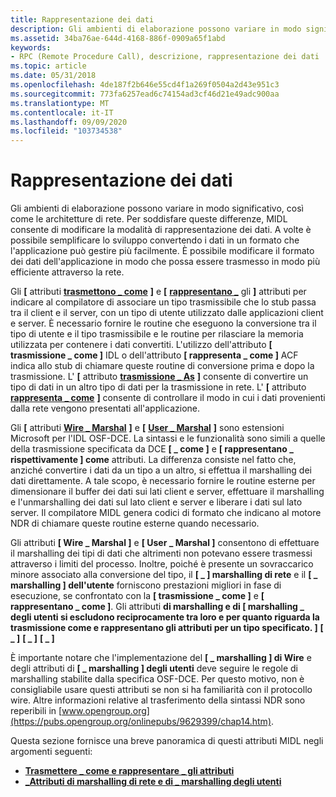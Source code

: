 ```yaml
---
title: Rappresentazione dei dati
description: Gli ambienti di elaborazione possono variare in modo significativo, così come le architetture di rete.
ms.assetid: 34ba76ae-644d-4168-886f-0909a65f1abd
keywords:
- RPC (Remote Procedure Call), descrizione, rappresentazione dei dati
ms.topic: article
ms.date: 05/31/2018
ms.openlocfilehash: 4de187f2b646e55cd4f1a269f0504a2d43e951c3
ms.sourcegitcommit: 773fa6257ead6c74154ad3cf46d21e49adc900aa
ms.translationtype: MT
ms.contentlocale: it-IT
ms.lasthandoff: 09/09/2020
ms.locfileid: "103734538"
---
```

# <a name="data-representation"></a>Rappresentazione dei dati

Gli ambienti di elaborazione possono variare in modo significativo, così come le architetture di rete. Per soddisfare queste differenze, MIDL consente di modificare la modalità di rappresentazione dei dati. A volte è possibile semplificare lo sviluppo convertendo i dati in un formato che l'applicazione può gestire più facilmente. È possibile modificare il formato dei dati dell'applicazione in modo che possa essere trasmesso in modo più efficiente attraverso la rete.

Gli **\[** attributi [**trasmettono \_ come**](/windows/desktop/Midl/transmit-as) **\]** e **\[** [**rappresentano \_**](/windows/desktop/Midl/represent-as) gli **\]** attributi per indicare al compilatore di associare un tipo trasmissibile che lo stub passa tra il client e il server, con un tipo di utente utilizzato dalle applicazioni client e server. È necessario fornire le routine che eseguono la conversione tra il tipo di utente e il tipo trasmissibile e le routine per rilasciare la memoria utilizzata per contenere i dati convertiti. L'utilizzo dell'attributo **\[ trasmissione \_ come \]** IDL o dell'attributo **\[ rappresenta \_ come \]** ACF indica allo stub di chiamare queste routine di conversione prima e dopo la trasmissione. L' **\[** attributo [**trasmissione \_ As**](/windows/desktop/Midl/transmit-as) **\]** consente di convertire un tipo di dati in un altro tipo di dati per la trasmissione in rete. L' **\[** attributo [**rappresenta \_ come**](/windows/desktop/Midl/represent-as) **\]** consente di controllare il modo in cui i dati provenienti dalla rete vengono presentati all'applicazione.

Gli **\[** attributi [**Wire \_ Marshal**](/windows/desktop/Midl/wire-marshal) **\]** e **\[** [**User \_ Marshal**](/windows/desktop/Midl/user-marshal) **\]** sono estensioni Microsoft per l'IDL OSF-DCE. La sintassi e le funzionalità sono simili a quelle della trasmissione specificata da DCE **\[ \_ come \]** e **\[ rappresentano \_ rispettivamente \] come** attributi. La differenza consiste nel fatto che, anziché convertire i dati da un tipo a un altro, si effettua il marshalling dei dati direttamente. A tale scopo, è necessario fornire le routine esterne per dimensionare il buffer dei dati sui lati client e server, effettuare il marshalling e l'unmarshalling dei dati sul lato client e server e liberare i dati sul lato server. Il compilatore MIDL genera codici di formato che indicano al motore NDR di chiamare queste routine esterne quando necessario.

Gli attributi **\[ Wire \_ Marshal \]** e **\[ User \_ Marshal \]** consentono di effettuare il marshalling dei tipi di dati che altrimenti non potevano essere trasmessi attraverso i limiti del processo. Inoltre, poiché è presente un sovraccarico minore associato alla conversione del tipo, il **\[ \_ \] marshalling di rete** e il **\[ \_ marshalling \] dell'utente** forniscono prestazioni migliori in fase di esecuzione, se confrontato con la **\[ trasmissione \_ come \]** e **\[ rappresentano \_ come \]**. Gli attributi **di marshalling e di \[ marshalling \_ degli utenti si escludono reciprocamente tra loro e per quanto riguarda la trasmissione come e rappresentano gli attributi per un tipo specificato. \]** **\[ \_ \]** **\[ \_ \]** **\[ \_ \]**

È importante notare che l'implementazione del **\[ \_ marshalling \] di Wire** e degli attributi di **\[ \_ marshalling \] degli utenti** deve seguire le regole di marshalling stabilite dalla specifica OSF-DCE. Per questo motivo, non è consigliabile usare questi attributi se non si ha familiarità con il protocollo wire. Altre informazioni relative al trasferimento della sintassi NDR sono reperibili in [www.opengroup.org](https://pubs.opengroup.org/onlinepubs/9629399/chap14.htm).

Questa sezione fornisce una breve panoramica di questi attributi MIDL negli argomenti seguenti:

-   [**Trasmettere \_ come e rappresentare \_ gli attributi**](the-transmit-as-and-represent-as-attributes.md)
-   [**\_Attributi di marshalling di rete e di \_ marshalling degli utenti**](the-wire-marshal-and-user-marshal-attributes.md)

 

 